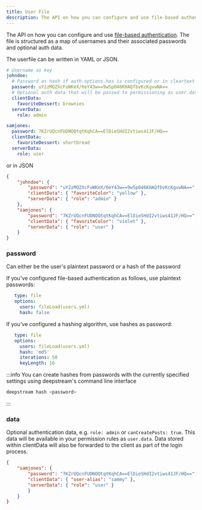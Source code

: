 ```yaml
---
title: User File
description: The API on how you can configure and use file-based authentication
---
```


The API on how you can configure and use [file-based authentication](../../00-tutorials/20-core/20-auth/20-file.mdx). The file is structured as a map of usernames and their associated passwords and optional auth data.

The userfile can be written in YAML or JSON.

```yaml
# Username as key
johndoe:
  # Password as hash if auth.options.has is configured or in cleartext
  password: uY2zMQZXcFuWKeX/6eY43w==9wSp046KHAQfbvKcKgvwNA==
  # Optional auth data that will be passed to permissioning as user.data
  clientData:
    favoriteDessert: brownies
  serverData:
    role: admin

samjones:
  password: 7KZrUQcnFUDNOQtqtKqhCA==ElDieSHdI2vtiws41JF/HQ==
  clientData:
    favoriteDessert: shortbread
  serverData:
    role: user
```

or in JSON

```json
{
    "johndoe": {
        "password": "uY2zMQZXcFuWKeX/6eY43w==9wSp046KHAQfbvKcKgvwNA==",
        "clientData": { "favoriteColor": "yellow" },
        "serverData": { "role": "admin" }
    },
    "samjones": {
        "password": "7KZrUQcnFUDNOQtqtKqhCA==ElDieSHdI2vtiws41JF/HQ==",
        "clientData": { "favoriteColor": "violet" },
        "serverData": { "role": "user" }
    }
}
```


### password
Can either be the user's plaintext password or a hash of the password

If you've configured file-based authentication as follows, use plaintext passwords:

```yaml
   type: file
   options:
     users: fileLoad(users.yml)
     hash: false
```

If you've configured a hashing algorithm, use hashes as password:

```yaml
   type: file
   options:
     users: fileLoad(users.yml)
     hash: 'md5'
     iterations: 50
     keyLength: 16

```

:::info
You can create hashes from passwords with the currently specified settings using deepstream's command line interface

```bash
deepstream hash <password>
```
:::

### data
Optional authentication data, e.g. `role: admin` or `canCreatePosts: true`. This data will be available in your permission rules as `user.data`. Data stored within clientData will also be forwarded to the client as part of the login process.

```json
{
    "samjones": {
        "password": "7KZrUQcnFUDNOQtqtKqhCA==ElDieSHdI2vtiws41JF/HQ==",
        "clientData": { "user-alias": "sammy" },
        "serverData": { "role": "user" }
        }
    }
}
```
